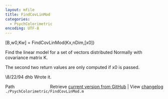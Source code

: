 ```yaml
---
layout: mfile
title: FindCovLinMod
categories:
  - PsychColorimetric
encoding: UTF-8
---
```


[B,w0,Kw] = FindCovLinMod(Kx,nDim,[x0])

Find the linear model for a set of vectors
distributed Normally with covariance matrix K.

The second two return values are only computed
if x0 is passed.

\8/22/94     dhb     Wrote it.


<div class="code_header" style="text-align:right;">
  <span style="float:left;">Path&nbsp;&nbsp;</span> <span class="counter">Retrieve <a href=
  "https://raw.github.com/Psychtoolbox-3/Psychtoolbox-3/beta/./PsychColorimetric/FindCovLinMod.m">current version from GitHub</a> | View <a href=
  "https://github.com/Psychtoolbox-3/Psychtoolbox-3/commits/beta/./PsychColorimetric/FindCovLinMod.m">changelog</a></span>
</div>
<div class="code">
  <code>./PsychColorimetric/FindCovLinMod.m</code>
</div>
